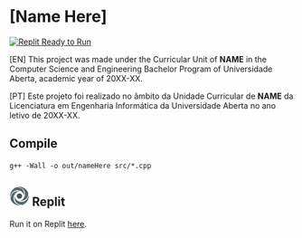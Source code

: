 # [Name Here]

[![Replit Ready to Run](https://img.shields.io/badge/Replit-Ready_to_Run-informational?logo=replit&labelColor=white)](https://replit.com/@DiogoAntao/UAbprojectName)

[EN] This project was made under the Curricular Unit of **NAME** in the Computer Science and Engineering Bachelor Program of Universidade Aberta, academic year of 20XX-XX.

[PT] Este projeto foi realizado no âmbito da Unidade Curricular de **NAME** da Licenciatura em Engenharia Informática da Universidade Aberta no ano letivo de 20XX-XX.

## Compile
	g++ -Wall -o out/nameHere src/*.cpp
	
## <a href="https://replit.com/"><img src="https://raw.githubusercontent.com/4ntony4/UAb/bd3ceaf8d913be6d447fa2705434bc1b7de3261d/img/logos/replit/replit_logo.svg" alt="Replit" width="35"></a> Replit
Run it on Replit [here](https://replit.com/@DiogoAntao/UAbprojectName).
